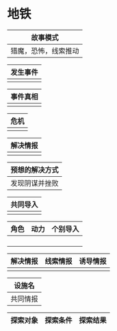 # 地铁

|故事模式|
|:-:|
|猎魔，恐怖，线索推动|

|发生事件|
|:-:|
||

|事件真相|
|:-:|
||

|危机|
|:-:|
||

|解决情报|
|:-:|
||

|预想的解决方式|
|:-:|
|发现阴谋并挫败|

|共同导入|
|:-:|
||

| 角色 | 动力 | 个别导入 |
| :--: | :--: | :------: |
||||
||||
||||
||||

| 解决情报 | 线索情报 | 诱导情报 |
| :------: | :------: | :------: |
|          |          |          |

|  设施名  |
| :------: |
| 共同情报 |

|探索对象|探索条件|探索结果|
|:-:|:-:|:-:|